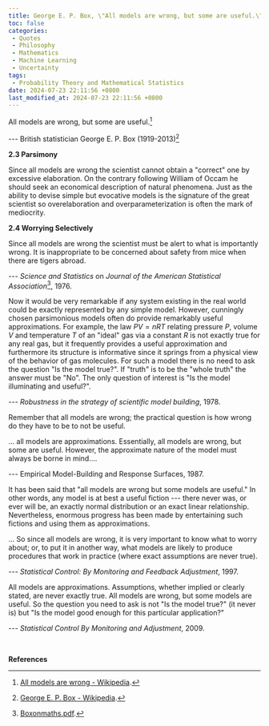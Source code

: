 ```yaml
---
title: George E. P. Box, \"All models are wrong, but some are useful.\"
toc: false
categories:
 - Quotes
 - Philosophy
 - Mathematics
 - Machine Learning
 - Uncertainty
tags:
 - Probability Theory and Mathematical Statistics
date: 2024-07-23 22:11:56 +0800
last_modified_at: 2024-07-23 22:11:56 +0800
---
```


<div class="quote--left" markdown="1">

All models are wrong, but some are useful.[^1]

--- British statistician George E. P. Box (1919-2013)[^2] 

</div>

<div class="quote--left" markdown="1">

**2.3  Parsimony**

Since all models are wrong the scientist cannot obtain a "correct" one by excessive elaboration. On the contrary following William of Occam he should seek an economical description of natural phenomena. Just as the ability to devise simple but evocative models is the signature of the great scientist so overelaboration and overparameterization is often the mark of mediocrity.

**2.4  Worrying Selectively**

Since all models are wrong the scientist must be alert to what is importantly wrong. It is inappropriate to be concerned about safety from mice when there are tigers abroad.

--- *Science and Statistics* on *Journal of the American Statistical Association*[^3], 1976.

</div>

<div class="quote--left" markdown="1">

Now it would be very remarkable if any system existing in the real world could be exactly represented by any simple model. However, cunningly chosen parsimonious models often do provide remarkably useful approximations. For example, the law $PV = nRT$ relating pressure $P$, volume $V$ and temperature $T$ of an "ideal" gas via a constant $R$ is not exactly true for any real gas, but it frequently provides a useful approximation and furthermore its structure is informative since it springs from a physical view of the behavior of gas molecules. For such a model there is no need to ask the question "Is the model true?". If "truth" is to be the "whole truth" the answer must be "No". The only question of interest is "Is the model illuminating and useful?".

--- *Robustness in the strategy of scientific model building*, 1978.

</div>

<div class="quote--left" markdown="1">

Remember that all models are wrong; the practical question is how wrong do they have to be to not be useful.

... all models are approximations. Essentially, all models are wrong, but some are useful. However, the approximate nature of the model must always be borne in mind....

--- Empirical Model-Building and Response Surfaces, 1987.

</div>

<div class="quote--left" markdown="1">

It has been said that "all models are wrong but some models are useful." In other words, any model is at best a useful fiction --- there never was, or ever will be, an exactly normal distribution or an exact linear relationship. Nevertheless, enormous progress has been made by entertaining such fictions and using them as approximations.

... So since all models are wrong, it is very important to know what to worry about; or, to put it in another way, what models are likely to produce procedures that work in practice (where exact assumptions are never true).

--- *Statistical Control: By Monitoring and Feedback Adjustment*, 1997.

</div>

<div class="quote--left" markdown="1">

All models are approximations. Assumptions, whether implied or clearly stated, are never exactly true. All models are wrong, but some models are useful. So the question you need to ask is not "Is the model true?" (it never is) but "Is the model good enough for this particular application?"

--- *Statistical Control By Monitoring and Adjustment*, 2009.

</div>

<br>

**References**

[^1]: [All models are wrong - Wikipedia](https://en.wikipedia.org/wiki/All_models_are_wrong).
[^2]: [George E. P. Box - Wikipedia](https://en.wikipedia.org/wiki/George_E._P._Box).
[^3]: [Boxonmaths.pdf](https://www-sop.inria.fr/members/Ian.Jermyn/philosophy/writings/Boxonmaths.pdf).